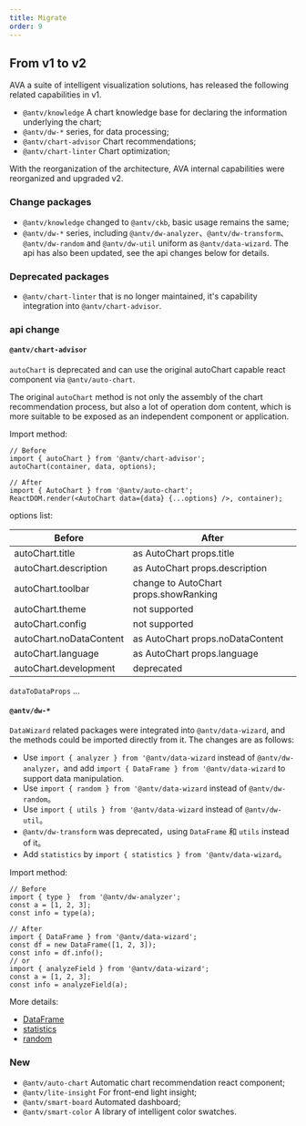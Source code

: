 ```yaml
---
title: Migrate
order: 9
---
```


## From v1 to v2

AVA a suite of intelligent visualization solutions, has released the following related capabilities in v1.
- `@antv/knowledge` A chart knowledge base for declaring the information underlying the chart;
- `@antv/dw-*` series, for data processing;
- `@antv/chart-advisor` Chart recommendations;
- `@antv/chart-linter` Chart optimization;

With the reorganization of the architecture, AVA internal capabilities were reorganized and upgraded v2.

### Change packages

- `@antv/knowledge` changed to `@antv/ckb`, basic usage remains the same;
- `@antv/dw-*` series, including `@antv/dw-analyzer`、`@antv/dw-transform`、`@antv/dw-random` and `@antv/dw-util` uniform as `@antv/data-wizard`. The api has also been updated, see the api changes below for details.

### Deprecated packages

- `@antv/chart-linter` that is no longer maintained, it's capability integration into `@antv/chart-advisor`.

### api change

#### `@antv/chart-advisor`

`autoChart` is deprecated and can use the original autoChart capable react component via `@antv/auto-chart`.

The original `autoChart` method is not only the assembly of the chart recommendation process, but also a lot of operation dom content, which is more suitable to be exposed as an independent component or application.

Import method:

```
// Before
import { autoChart } from '@antv/chart-advisor';
autoChart(container, data, options);

// After
import { AutoChart } from '@antv/auto-chart';
ReactDOM.render(<AutoChart data={data} {...options} />, container);
```

options list:

|  Before   | After |
|  ----  | ----  | 
| autoChart.title  | as AutoChart props.title |
| autoChart.description  | as AutoChart props.description |
| autoChart.toolbar  | change to AutoChart props.showRanking |
| autoChart.theme  | not supported |
| autoChart.config  | not supported |
| autoChart.noDataContent  | as AutoChart props.noDataContent |
| autoChart.language  | as AutoChart props.language |
| autoChart.development  | deprecated |

`dataToDataProps` ...

<!-- TODO @龙朱 @pdd -->

#### `@antv/dw-*`
`DataWizard` related packages were integrated into `@antv/data-wizard`, and the methods could be imported directly from it. The changes are as follows:
- Use `import { analyzer } from '@antv/data-wizard` instead of `@antv/dw-analyzer`，and add `import { DataFrame } from '@antv/data-wizard` to support data manipulation.
- Use `import { random } from '@antv/data-wizard` instead of `@antv/dw-random`。
- Use `import { utils } from '@antv/data-wizard` instead of `@antv/dw-util`。
- `@antv/dw-transform` was deprecated，using `DataFrame` 和 `utils` instead of it。
- Add `statistics` by `import { statistics } from '@antv/data-wizard`。

Import method:

```
// Before
import { type }  from '@antv/dw-analyzer';
const a = [1, 2, 3];
const info = type(a);

// After
import { DataFrame } from '@antv/data-wizard';
const df = new DataFrame([1, 2, 3]);
const info = df.info();
// or
import { analyzeField } from '@antv/data-wizard';
const a = [1, 2, 3];
const info = analyzeField(a);
```

More details: 
- [DataFrame](../api/data-wizard/data-frame)
- [statistics](../api/data-wizard/statistics)
- [random](../api/data-wizard/random)

### New

- `@antv/auto-chart` Automatic chart recommendation react component;
- `@antv/lite-insight` For front-end light insight;
- `@antv/smart-board` Automated dashboard;
- `@antv/smart-color` A library of intelligent color swatches.

